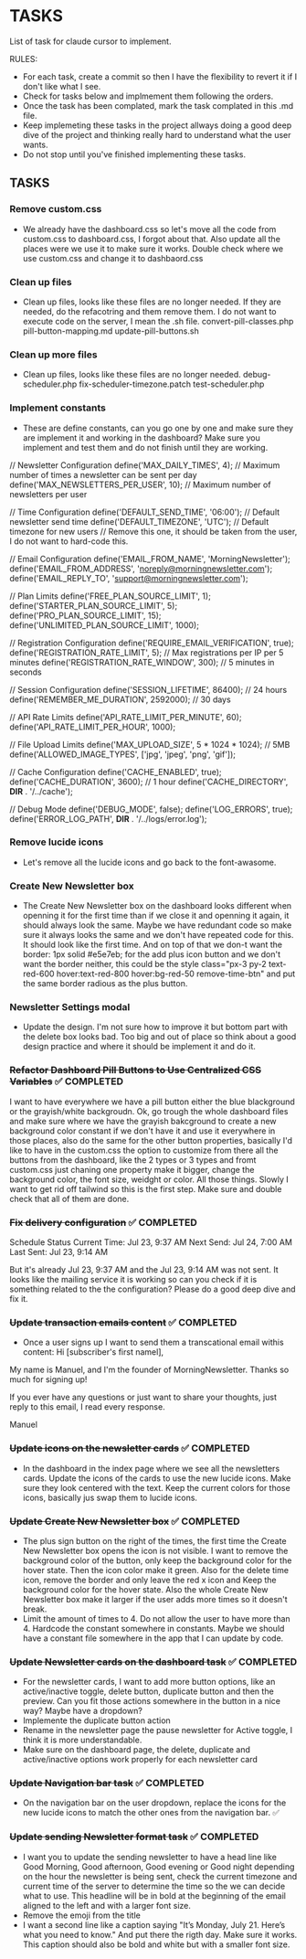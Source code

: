# TASKS
List of task for claude cursor to implement.

RULES: 
- For each task, create a commit so then I have the flexibility to revert it if I don't like what I see.
- Check for tasks below and implmement them following the orders.
- Once the task has been complated, mark the task complated in this .md file.
- Keep implemeting these tasks in the project allways doing a good deep dive of the project and thinking really hard to understand what the user wants.
- Do not stop until you've finished implementing these tasks.

## TASKS

### Remove custom.css
- We already have the dashboard.css so let's move all the code from custom.css to dashboard.css, I forgot about that. Also update all the places were we use it to make sure it works. Double check where we use custom.css and change it to dashbaord.css

### Clean up files
- Clean up files, looks like these files are no longer needed. If they are needed, do the refacotring and them remove them. I do not want to execute code on the server, I mean the .sh file.
convert-pill-classes.php
pill-button-mapping.md
update-pill-buttons.sh

### Clean up more files
- Clean up files, looks like these files are no longer needed. 
debug-scheduler.php
fix-scheduler-timezone.patch
test-scheduler.php

### Implement constants
- These are define constants, can you go one by one and make sure they are implement it and working in the dashboard?
Make sure you implement and test them and do not finish until they are working.

// Newsletter Configuration
define('MAX_DAILY_TIMES', 4); // Maximum number of times a newsletter can be sent per day
define('MAX_NEWSLETTERS_PER_USER', 10); // Maximum number of newsletters per user

// Time Configuration
define('DEFAULT_SEND_TIME', '06:00'); // Default newsletter send time
define('DEFAULT_TIMEZONE', 'UTC'); // Default timezone for new users // Remove this one, it should be taken from the user, I do not want to hard-code this.

// Email Configuration
define('EMAIL_FROM_NAME', 'MorningNewsletter');
define('EMAIL_FROM_ADDRESS', 'noreply@morningnewsletter.com');
define('EMAIL_REPLY_TO', 'support@morningnewsletter.com');

// Plan Limits
define('FREE_PLAN_SOURCE_LIMIT', 1);
define('STARTER_PLAN_SOURCE_LIMIT', 5);
define('PRO_PLAN_SOURCE_LIMIT', 15);
define('UNLIMITED_PLAN_SOURCE_LIMIT', 1000);

// Registration Configuration
define('REQUIRE_EMAIL_VERIFICATION', true);
define('REGISTRATION_RATE_LIMIT', 5); // Max registrations per IP per 5 minutes
define('REGISTRATION_RATE_WINDOW', 300); // 5 minutes in seconds

// Session Configuration
define('SESSION_LIFETIME', 86400); // 24 hours
define('REMEMBER_ME_DURATION', 2592000); // 30 days

// API Rate Limits
define('API_RATE_LIMIT_PER_MINUTE', 60);
define('API_RATE_LIMIT_PER_HOUR', 1000);

// File Upload Limits
define('MAX_UPLOAD_SIZE', 5 * 1024 * 1024); // 5MB
define('ALLOWED_IMAGE_TYPES', ['jpg', 'jpeg', 'png', 'gif']);

// Cache Configuration
define('CACHE_ENABLED', true);
define('CACHE_DURATION', 3600); // 1 hour
define('CACHE_DIRECTORY', __DIR__ . '/../cache');

// Debug Mode
define('DEBUG_MODE', false);
define('LOG_ERRORS', true);
define('ERROR_LOG_PATH', __DIR__ . '/../logs/error.log');

### Remove lucide icons
- Let's remove all the lucide icons and go back to the font-awasome. 

### Create New Newsletter box
- The Create New Newsletter box on the dashboard looks different when openning it for the first time than if we close it and openning it again, it should always look the same. Maybe we have redundant code so make sure it always looks the same and we don't have repeated code for this. It should look like the first time. And on top of that we don-t want the border: 1px solid #e5e7eb; for the add plus icon button and we don't want the border neither, this could be the style class="px-3 py-2 text-red-600 hover:text-red-800 hover:bg-red-50 remove-time-btn" and put the same border radious as the plus button. 

### Newsletter Settings modal
- Update the design. I'm not sure how to improve it but bottom part with the delete box looks bad. Too big and out of place so think about a good design practice and where it should be implement it and do it.




### ~~Refactor Dashboard Pill Buttons to Use Centralized CSS Variables~~ ✅ COMPLETED
I want to have everywhere we have a pill button either the blue blackground or the grayish/white backgroudn. Ok, go trough the whole dashboard files and make sure where we have the grayish bakcground to 
  create a new background color constant if we don't have it and use it everywhere in those places, also do the same for the other button properties, basically I'd like to have in the custom.css the option to 
  customize from there all the buttons from the dashboard, like the 2 types or 3 types and fromt custom.css just chaning one property make it bigger, change the background color, the font size, weidght or 
  color. All those things. Slowly I want to get rid off tailwind so this is the first step. Make sure and double check that all of them are done.

### ~~Fix delivery configuration~~ ✅ COMPLETED
Schedule Status
Current Time:
Jul 23, 9:37 AM
Next Send:
Jul 24, 7:00 AM
Last Sent:
Jul 23, 9:14 AM

But it's already Jul 23, 9:37 AM and the Jul 23, 9:14 AM was not sent. It looks like the mailing service it is working so can you check if it is something related to the the configuration? Please do a good deep dive and fix it.

### ~~Update transaction emails content~~ ✅ COMPLETED
- Once a user signs up I want to send them a transcational email withis content:
Hi [subscriber's first namel],

My name is Manuel, and I'm the founder of MorningNewsletter. Thanks so much for signing up!

If you ever have any questions or just want to share your thoughts, just reply to this email, I read every response.

Manuel

### ~~Update icons on the newsletter cards~~ ✅ COMPLETED
- In the dashboard in the index page where we see all the newsletters cards. Update the icons of the cards to use the new lucide icons. Make sure they look centered with the text. Keep the current colors for those icons, basically jus swap them to lucide icons.

### ~~Update Create New Newsletter box~~ ✅ COMPLETED
- The plus sign button on the right of the times, the first time the Create New Newsletter box opens the icon is not visible. I want to remove the background color of the button, only keep the background color for the hover state. Then the icon color make it green.
Also for the delete time icon, remove the border and only leave the red x icon and Keep the background color for the hover state.
Also the whole Create New Newsletter box make it larger if the user adds more times so it doesn't break.
- Limit the amount of times to 4. Do not allow the user to have more than 4. Hardcode the constant somewhere in constants. Maybe we should have a constant file somewhere in the app that I can update by code.



### ~~Update Newsletter cards on the dashboard task~~ ✅ COMPLETED
- For the newsletter cards, I want to add more button options, like an active/inactive toggle, delete button, duplicate button and then the preview. Can you fit those actions somewhere in the button in a nice way? Maybe have a dropdown?        
- Implemente the duplicate button action                                               
- Rename in the newsletter page the pause newsletter for Active toggle, I think it is more understandable.                                                                 
- Make sure on the dashboard page, the delete, duplicate and active/inactive options work properly for each newsletter card                                                 

### ~~Update Navigation bar task~~ ✅ COMPLETED
- On the navigation bar on the user dropdown, replace the icons for the new lucide icons to match the other ones from the navigation bar.  ✅                               

### ~~Update sending Newsletter format task~~ ✅ COMPLETED
- I want you to update the sending newsletter to have a head line like Good Morning, Good afternoon, Good evening or Good night depending on the hour the newsletter is being sent, check the current timezone and current time of the server to determine the time so the we can decide what to use. This headline will be in bold at the beginning of the email aligned to the left and with a larger font size. 
- Remove the emoji from the title
- I want a second line like a caption saying "It’s Monday, July 21. Here’s what you need to know."  And put there the rigth day. Make sure it works. This caption should also be bold and white but with a smaller font size.
